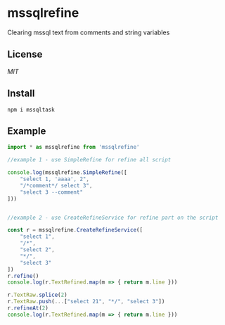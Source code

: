 # mssqlrefine
Сlearing mssql text from comments and string variables
## License
*MIT*
## Install
```
npm i mssqltask
```
## Example
```javascript
import * as mssqlrefine from 'mssqlrefine'

//example 1 - use SimpleRefine for refine all script

console.log(mssqlrefine.SimpleRefine([
    "select 1, 'aaaa', 2",
    "/*comment*/ select 3",
    "select 3 --comment"
]))


//example 2 - use CreateRefineService for refine part on the script

const r = mssqlrefine.CreateRefineService([
    "select 1",
    "/*",
    "select 2",
    "*/",
    "select 3"
])
r.refine()
console.log(r.TextRefined.map(m => { return m.line }))

r.TextRaw.splice(2)
r.TextRaw.push(...["select 21", "*/", "select 3"])
r.refineAt(2)
console.log(r.TextRefined.map(m => { return m.line }))
```
